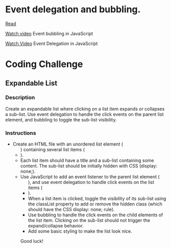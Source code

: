 # Event delegation and bubbling.

[Read](https://vegibit.com/javascript-event-propagation-and-bubbling/)

[Watch video](https://www.youtube.com/watch?v=KaHZdW02Tg0) Event bubbling in JavaScript

[Watch Video](https://www.youtube.com/watch?v=aZ3JWv0ofuA) Event Delegation in JavaScript

# Coding Challenge

## Expandable List

### Description
Create an expandable list where clicking on a list item expands or collapses a sub-list. Use event delegation to handle the click events on the parent list element, and bubbling to toggle the sub-list visibility.

### Instructions
- Create an HTML file with an unordered list element (<ul>) containing several list items (<li>).
- Each list item should have a title and a sub-list containing some content. The sub-list should be initially hidden with CSS (display: none;).
- Use JavaScript to add an event listener to the parent list element (<ul>), and use event delegation to handle click events on the list items (<li>).
- When a list item is clicked, toggle the visibility of its sub-list using the classList property to add or remove the hidden class (which should have the CSS display: none; rule).
- Use bubbling to handle the click events on the child elements of the list item. Clicking on the sub-list should not trigger the expand/collapse behavior.
- Add some basic styling to make the list look nice.

Good luck!
